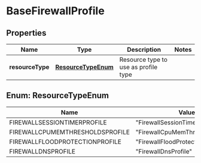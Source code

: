 # BaseFirewallProfile

## Properties
Name | Type | Description | Notes
------------ | ------------- | ------------- | -------------
**resourceType** | [**ResourceTypeEnum**](#ResourceTypeEnum) | Resource type to use as profile type | 

<a name="ResourceTypeEnum"></a>
## Enum: ResourceTypeEnum
Name | Value
---- | -----
FIREWALLSESSIONTIMERPROFILE | &quot;FirewallSessionTimerProfile&quot;
FIREWALLCPUMEMTHRESHOLDSPROFILE | &quot;FirewallCpuMemThresholdsProfile&quot;
FIREWALLFLOODPROTECTIONPROFILE | &quot;FirewallFloodProtectionProfile&quot;
FIREWALLDNSPROFILE | &quot;FirewallDnsProfile&quot;
